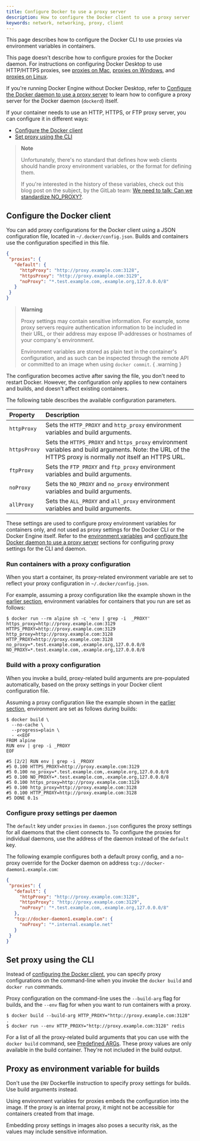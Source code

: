 ```yaml
---
title: Configure Docker to use a proxy server
description: How to configure the Docker client to use a proxy server
keywords: network, networking, proxy, client
---
```


This page describes how to configure the Docker CLI to use proxies via
environment variables in containers.

This page doesn't describe how to configure proxies for the Docker daemon.
For instructions on configuring Docker Desktop to use HTTP/HTTPS proxies, see
[proxies on Mac](../desktop/settings/mac.md#proxies),
[proxies on Windows](../desktop/settings/windows.md#proxies), and
[proxies on Linux](../desktop/settings/linux.md#proxies).

If you're running Docker Engine without Docker Desktop, refer to
[Configure the Docker daemon to use a proxy server](../config/daemon/systemd.md#httphttps-proxy)
to learn how to configure a proxy server for the Docker daemon (`dockerd`) itself.

If your container needs to use an HTTP, HTTPS, or FTP proxy server, you can
configure it in different ways:

- [Configure the Docker client](#configure-the-docker-client)
- [Set proxy using the CLI](#set-proxy-using-the-cli)

> **Note**
>
> Unfortunately, there's no standard that defines how web clients should handle proxy 
> environment variables, or the format for defining them.
>
> If you're interested in the history of these variables, check out this blog
> post on the subject, by the GitLab team:
> [We need to talk: Can we standardize NO_PROXY?](https://about.gitlab.com/blog/2021/01/27/we-need-to-talk-no-proxy/).

## Configure the Docker client

You can add proxy configurations for the Docker client using a JSON
configuration file, located in `~/.docker/config.json`.
Builds and containers use the configuration specified in this file.

```json
{
 "proxies": {
   "default": {
     "httpProxy": "http://proxy.example.com:3128",
     "httpsProxy": "http://proxy.example.com:3129",
     "noProxy": "*.test.example.com,.example.org,127.0.0.0/8"
   }
 }
}
```

> **Warning**
>
> Proxy settings may contain sensitive information. For example, some proxy servers
> require authentication information to be included in their URL, or their
> address may expose IP-addresses or hostnames of your company's environment.
>
> Environment variables are stored as plain text in the container's configuration,
> and as such can be inspected through the remote API or committed to an image
> when using `docker commit`.
{ .warning }

The configuration becomes active after saving the file, you don't need to
restart Docker. However, the configuration only applies to new containers and
builds, and doesn't affect existing containers.

The following table describes the available configuration parameters.

| Property     | Description                                                                         |
| :----------- | :---------------------------------------------------------------------------------- |
| `httpProxy`  | Sets the `HTTP_PROXY` and `http_proxy` environment variables and build arguments.   |
| `httpsProxy` | Sets the `HTTPS_PROXY` and `https_proxy` environment variables and build arguments. Note: the URL of the HTTPS proxy is normally *not* itself an HTTPS URL.  |
| `ftpProxy`   | Sets the `FTP_PROXY` and `ftp_proxy` environment variables and build arguments.     |
| `noProxy`    | Sets the `NO_PROXY` and `no_proxy` environment variables and build arguments.       |
| `allProxy`   | Sets the `ALL_PROXY` and `all_proxy` environment variables and build arguments.     |

These settings are used to configure proxy environment variables for containers
only, and not used as proxy settings for the Docker CLI or the Docker Engine
itself.
Refer to the [environment variables](/engine/reference/commandline/cli/#environment-variables)
and [configure the Docker daemon to use a proxy server](../config/daemon/systemd.md#httphttps-proxy)
sections for configuring proxy settings for the CLI and daemon.

### Run containers with a proxy configuration

When you start a container, its proxy-related environment variable are set
to reflect your proxy configuration in `~/.docker/config.json`.

For example, assuming a proxy configuration like the example
shown in the [earlier section](#configure-the-docker-client), environment
variables for containers that you run are set as follows:

```console
$ docker run --rm alpine sh -c 'env | grep -i  _PROXY'
https_proxy=http://proxy.example.com:3129
HTTPS_PROXY=http://proxy.example.com:3129
http_proxy=http://proxy.example.com:3128
HTTP_PROXY=http://proxy.example.com:3128
no_proxy=*.test.example.com,.example.org,127.0.0.0/8
NO_PROXY=*.test.example.com,.example.org,127.0.0.0/8
```

### Build with a proxy configuration

When you invoke a build, proxy-related build arguments are pre-populated
automatically, based on the proxy settings in your Docker client configuration
file.

Assuming a proxy configuration like the example shown in the
[earlier section](#configure-the-docker-client), environment
are set as follows during builds:

```console
$ docker build \
  --no-cache \
  --progress=plain \
  - <<EOF
FROM alpine
RUN env | grep -i _PROXY
EOF
```

```console
#5 [2/2] RUN env | grep -i _PROXY
#5 0.100 HTTPS_PROXY=http://proxy.example.com:3129
#5 0.100 no_proxy=*.test.example.com,.example.org,127.0.0.0/8
#5 0.100 NO_PROXY=*.test.example.com,.example.org,127.0.0.0/8
#5 0.100 https_proxy=http://proxy.example.com:3129
#5 0.100 http_proxy=http://proxy.example.com:3128
#5 0.100 HTTP_PROXY=http://proxy.example.com:3128
#5 DONE 0.1s
```

### Configure proxy settings per daemon

The `default` key under `proxies` in `daemon.json` configures the proxy
settings for all daemons that the client connects to.
To configure the proxies for individual daemons,
use the address of the daemon instead of the `default` key.

The following example configures both a default proxy config,
and a no-proxy override for the Docker daemon on address
`tcp://docker-daemon1.example.com`:

```json
{
 "proxies": {
   "default": {
     "httpProxy": "http://proxy.example.com:3128",
     "httpsProxy": "http://proxy.example.com:3129",
     "noProxy": "*.test.example.com,.example.org,127.0.0.0/8"
   },
   "tcp://docker-daemon1.example.com": {
     "noProxy": "*.internal.example.net"
   }
 }
}
```

## Set proxy using the CLI

Instead of [configuring the Docker client](#configure-the-docker-client),
you can specify proxy configurations on the command-line when you invoke the
`docker build` and `docker run` commands.

Proxy configuration on the command-line uses the `--build-arg` flag for builds,
and the `--env` flag for when you want to run containers with a proxy.

```console
$ docker build --build-arg HTTP_PROXY="http://proxy.example.com:3128" .
$ docker run --env HTTP_PROXY="http://proxy.example.com:3128" redis
```

For a list of all the proxy-related build arguments that you can use with the
`docker build` command, see
[Predefined ARGs](../engine/reference/builder.md#predefined-args).
These proxy values are only available in the build container.
They're not included in the build output.

## Proxy as environment variable for builds

Don't use the `ENV` Dockerfile instruction to specify proxy settings for builds.
Use build arguments instead.

Using environment variables for proxies embeds the configuration into the image.
If the proxy is an internal proxy, it might not be accessible for containers
created from that image.

Embedding proxy settings in images also poses a security risk, as the values
may include sensitive information.
